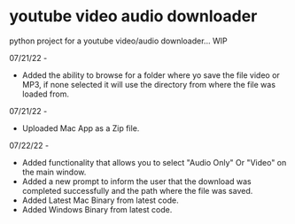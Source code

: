 # youtube video audio downloader
python project for a youtube video/audio downloader... WIP

07/21/22 - 

* Added the ability to browse for a folder where yo save the file video or MP3, if none selected it will use the directory from where the file was loaded from.

07/21/22 - 

* Uploaded Mac App as a Zip file.

07/22/22 - 

* Added functionality that allows you to select "Audio Only" Or "Video" on the main window.
* Added a new prompt to inform the user that the download was completed successfully and the path where the file was saved.
* Added Latest Mac Binary from latest code.
* Added Windows Binary from latest code.
